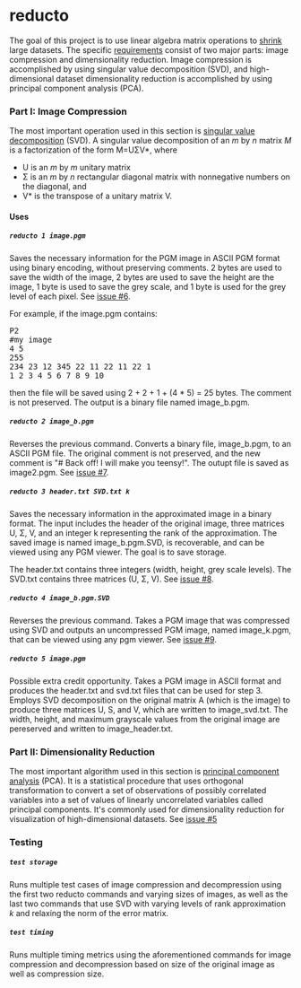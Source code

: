 reducto
=======

The goal of this project is to use linear algebra matrix operations to 
[shrink](https://www.youtube.com/watch?v=vtu-7xvN7mw) large datasets. The specific 
[requirements](http://www.cs.uakron.edu/~zduan/class/635/projects/project2/project2.pdf) consist of two 
major parts: image compression and dimensionality reduction. Image compression is accomplished by using singular 
value decomposition (SVD), and high-dimensional dataset dimensionality reduction is accomplished by using principal 
component analysis (PCA). 

### Part I: Image Compression

The most important operation used in this section is 
[singular value decomposition](http://en.wikipedia.org/wiki/Singular_value_decomposition) (SVD). A 
singular value decomposition of an _m_ by _n_ matrix _M_ is a factorization of the form M=UΣV*, where
  * U is an _m_ by _m_ unitary matrix
  * Σ is an _m_ by _n_ rectangular diagonal matrix with nonnegative numbers on the diagonal, and
  * V* is the transpose of a unitary matrix V.


#### Uses

##### `reducto 1 image.pgm`

Saves the necessary information for the PGM image in ASCII PGM format using binary encoding, without preserving 
comments. 2 bytes are used to save the width of the image, 2 bytes are used to save the height are the image, 1 byte 
is used to save the grey scale, and 1 byte is used for the grey level of each pixel. See 
[issue #6](https://github.com/hmm34/reducto/issues/6).

For example, if the image.pgm contains:

<p> <pre>
P2
#my image
4 5
255
234 23 12 345 22 11 22 11 22 1
1 2 3 4 5 6 7 8 9 10
</pre> </p>

then the file will be saved using 2 + 2 + 1 + (4 * 5) = 25 bytes. The comment is not preserved. The output is a 
binary file named image_b.pgm. 


##### `reducto 2 image_b.pgm`

Reverses the previous command. Converts a binary file, image_b.pgm, to an ASCII PGM file. The original comment is not
preserved, and the new comment is "# Back off! I will make you teensy!". The outupt file is saved as image2.pgm. See 
[issue #7](https://github.com/hmm34/reducto/issues/7).


##### `reducto 3 header.txt SVD.txt k`

Saves the necessary information in the approximated image in a binary format. The input includes the header of the 
original image, three matrices U, Σ, V, and an integer k representing the rank of the approximation. The saved image 
is named image_b.pgm.SVD, is recoverable, and can be viewed using any PGM viewer. The goal is to save storage.

The header.txt contains three integers (width, height, grey scale levels). The SVD.txt contains three matrices (U, Σ,
V). See [issue #8](https://github.com/hmm34/reducto/issues/8).


##### `reducto 4 image_b.pgm.SVD`

Reverses the previous command. Takes a PGM image that was compressed using SVD and outputs an uncompressed PGM 
image, named image_k.pgm, that can be viewed using any pgm viewer. See 
[issue #9](https://github.com/hmm34/reducto/issues/9).


##### `reducto 5 image.pgm`

Possible extra credit opportunity. Takes a PGM image in ASCII format and
produces the header.txt and svd.txt files that can be used for step 3. Employs
SVD decomposition on the original matrix A (which is the image) to produce
three matrices U, S, and V, which are written to image_svd.txt. The width,
height, and maximum grayscale values from the original image are pereserved
and written to image_header.txt.


### Part II: Dimensionality Reduction

The most important algorithm used in this section is 
[principal component analysis](http://en.wikipedia.org/wiki/Principal_component_analysis) (PCA). It is a 
statistical procedure that uses orthogonal transformation to convert a set of observations of possibly correlated 
variables into a set of values of linearly uncorrelated variables called principal components. It's commonly used for
dimensionality reduction for visualization of high-dimensional datasets. See 
[issue #5](https://github.com/hmm34/reducto/issues/5)


### Testing

##### `test storage`

Runs multiple test cases of image compression and decompression using the first two reducto commands and varying 
sizes of images, as well as the last two commands that use SVD with varying levels of rank approximation _k_ and 
relaxing the norm of the error matrix.

##### `test timing`

Runs multiple timing metrics using the aforementioned commands for image compression and decompression based on size 
of the original image as well as compression size.
